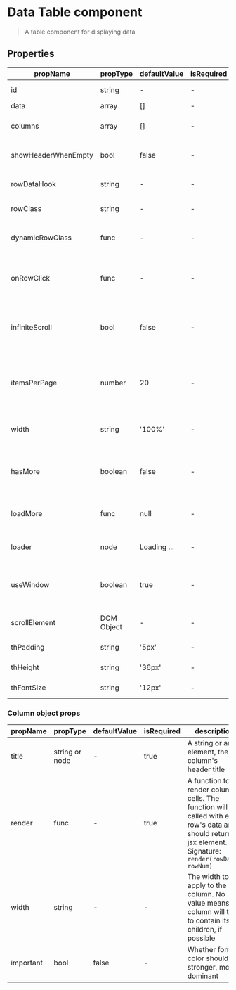 # Data Table component

> A table component for displaying data

## Properties

| propName | propType | defaultValue | isRequired | description |
|----------|----------|--------------|------------|-------------|
| id | string | - | - | An id to pass to the table |
| data | array | [] | - | The data to display |
| columns | array | [] | - | Configuration of the table's columns. See table below |
| showHeaderWhenEmpty | bool | false | - | Should the table show the header when data is empty |
| rowDataHook | string | - | - | A data-hook to apply to all table body rows |
| rowClass | string | - | - | A class to apply to all table body rows |
| dynamicRowClass | func | - | - | A func that gets row data and returns a class(es) to apply to that specific row |
| onRowClick | func | - | - | A callback method to be called on row click. Signature: `onRowClick(rowData, rowNum)` |
| infiniteScroll | bool | false | - | If true, table will not render all data to begin with, but will gradually render the data as the user scrolls |
| itemsPerPage | number | 20 | - | If infiniteScroll is on, this prop will determine how many rows will be rendered on each load |
| width | string | '100%' | - | The width of the fixed table. Can be in percentages or pixels. |
| hasMore | boolean | false | - | Whether there are more items to be loaded. Event listeners are removed if false.
| loadMore | func | null | - | A callback when more items are requested by the user. |
| loader | node | Loading ...| - | The loader to show when loading more items. |
| useWindow | boolean | true | - | Add scroll listeners to the window, or else, the component's parentNode. |
| scrollElement | DOM Object | - | - | Add scroll listeners to specified DOM Object. |
| thPadding | string | '5px' | - | Table headers padding |
| thHeight | string | '36px' | - | Table headers height |
| thFontSize | string | '12px' | - | Table headers font size |

### Column object props

| propName | propType | defaultValue | isRequired | description |
|----------|----------|--------------|------------|-------------|
| title | string or node | - | true | A string or any element, the column's header title  |
| render | func | - | true | A function to render column cells. The function will be called with each row's data and should return a jsx element. Signature: `render(rowData, rowNum)` |
| width | string | - | - | The width to apply to the column. No value means column will try to contain its children, if possible |
| important | bool | false | - | Whether font color should be stronger, more dominant |
